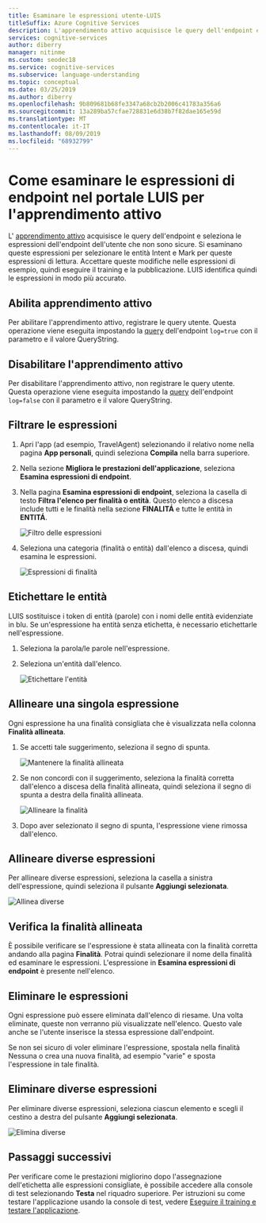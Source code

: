```yaml
---
title: Esaminare le espressioni utente-LUIS
titleSuffix: Azure Cognitive Services
description: L'apprendimento attivo acquisisce le query dell'endpoint e seleziona le espressioni dell'endpoint dell'utente che non sono sicure. Si esaminano queste espressioni per selezionare le entità Intent e Mark per queste espressioni di lettura. Accettare queste modifiche nelle espressioni di esempio, quindi eseguire il training e la pubblicazione. LUIS identifica quindi le espressioni in modo più accurato.
services: cognitive-services
author: diberry
manager: nitinme
ms.custom: seodec18
ms.service: cognitive-services
ms.subservice: language-understanding
ms.topic: conceptual
ms.date: 03/25/2019
ms.author: diberry
ms.openlocfilehash: 9b809681b68fe3347a68cb2b2006c41783a356a6
ms.sourcegitcommit: 13a289ba57cfae728831e6d38b7f82dae165e59d
ms.translationtype: MT
ms.contentlocale: it-IT
ms.lasthandoff: 08/09/2019
ms.locfileid: "68932799"
---
```

# <a name="how-to-review-endpoint-utterances-in-luis-portal-for-active-learning"></a>Come esaminare le espressioni di endpoint nel portale LUIS per l'apprendimento attivo

L' [apprendimento attivo](luis-concept-review-endpoint-utterances.md) acquisisce le query dell'endpoint e seleziona le espressioni dell'endpoint dell'utente che non sono sicure. Si esaminano queste espressioni per selezionare le entità Intent e Mark per queste espressioni di lettura. Accettare queste modifiche nelle espressioni di esempio, quindi eseguire il training e la pubblicazione. LUIS identifica quindi le espressioni in modo più accurato.


## <a name="enable-active-learning"></a>Abilita apprendimento attivo

Per abilitare l'apprendimento attivo, registrare le query utente. Questa operazione viene eseguita impostando la [query](luis-get-started-create-app.md#query-the-endpoint-with-a-different-utterance) dell'endpoint `log=true` con il parametro e il valore QueryString.

## <a name="disable-active-learning"></a>Disabilitare l'apprendimento attivo

Per disabilitare l'apprendimento attivo, non registrare le query utente. Questa operazione viene eseguita impostando la [query](luis-get-started-create-app.md#query-the-endpoint-with-a-different-utterance) dell'endpoint `log=false` con il parametro e il valore QueryString.

## <a name="filter-utterances"></a>Filtrare le espressioni

1. Apri l'app (ad esempio, TravelAgent) selezionando il relativo nome nella pagina **App personali**, quindi seleziona **Compila** nella barra superiore.

1. Nella sezione **Migliora le prestazioni dell'applicazione**, seleziona **Esamina espressioni di endpoint**.

1. Nella pagina **Esamina espressioni di endpoint**, seleziona la casella di testo **Filtra l'elenco per finalità o entità**. Questo elenco a discesa include tutti e le finalità nella sezione **FINALITÁ** e tutte le entità in **ENTITÁ**.

    ![Filtro delle espressioni](./media/label-suggested-utterances/filter.png)

1. Seleziona una categoria (finalità o entità) dall'elenco a discesa, quindi esamina le espressioni.

    ![Espressioni di finalità](./media/label-suggested-utterances/intent-utterances.png)

## <a name="label-entities"></a>Etichettare le entità
LUIS sostituisce i token di entità (parole) con i nomi delle entità evidenziate in blu. Se un'espressione ha entità senza etichetta, è necessario etichettarle nell'espressione. 

1. Seleziona la parola/le parole nell'espressione. 

1. Seleziona un'entità dall'elenco.

    ![Etichettare l'entità](./media/label-suggested-utterances/label-entity.png)

## <a name="align-single-utterance"></a>Allineare una singola espressione

Ogni espressione ha una finalità consigliata che è visualizzata nella colonna **Finalità allineata**. 

1. Se accetti tale suggerimento, seleziona il segno di spunta.

    ![Mantenere la finalità allineata](./media/label-suggested-utterances/align-intent-check.png)

1. Se non concordi con il suggerimento, seleziona la finalità corretta dall'elenco a discesa della finalità allineata, quindi seleziona il segno di spunta a destra della finalità allineata. 

    ![Allineare la finalità](./media/label-suggested-utterances/align-intent.png)

1. Dopo aver selezionato il segno di spunta, l'espressione viene rimossa dall'elenco. 

## <a name="align-several-utterances"></a>Allineare diverse espressioni

Per allineare diverse espressioni, seleziona la casella a sinistra dell'espressione, quindi seleziona il pulsante **Aggiungi selezionata**. 

![Allinea diverse](./media/label-suggested-utterances/add-selected.png)

## <a name="verify-aligned-intent"></a>Verifica la finalità allineata

È possibile verificare se l'espressione è stata allineata con la finalità corretta andando alla pagina **Finalità**. Potrai quindi selezionare il nome della finalità ed esaminare le espressioni. L'espressione in **Esamina espressioni di endpoint** è presente nell'elenco.

## <a name="delete-utterance"></a>Eliminare le espressioni

Ogni espressione può essere eliminata dall'elenco di riesame. Una volta eliminate, queste non verranno più visualizzate nell'elenco. Questo vale anche se l'utente inserisce la stessa espressione dall'endpoint. 

Se non sei sicuro di voler eliminare l'espressione, spostala nella finalità Nessuna o crea una nuova finalità, ad esempio "varie" e sposta l'espressione in tale finalità. 

## <a name="delete-several-utterances"></a>Eliminare diverse espressioni

Per eliminare diverse espressioni, seleziona ciascun elemento e scegli il cestino a destra del pulsante **Aggiungi selezionata**.

![Elimina diverse](./media/label-suggested-utterances/delete-several.png)


## <a name="next-steps"></a>Passaggi successivi

Per verificare come le prestazioni migliorino dopo l'assegnazione dell'etichetta alle espressioni consigliate, è possibile accedere alla console di test selezionando **Testa** nel riquadro superiore. Per istruzioni su come testare l'applicazione usando la console di test, vedere [Eseguire il training e testare l'applicazione](luis-interactive-test.md).
